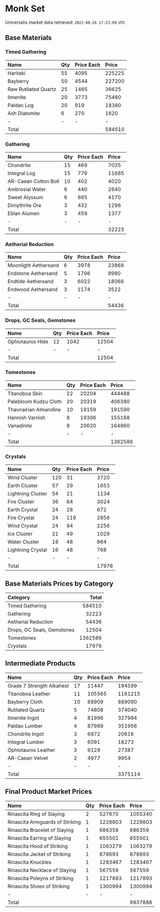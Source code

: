 # Monk Set

Universalis market data retrieved: `2022-08-26 17:23:09 UTC`

## Base Materials

### Timed Gathering

| Name                 | Qty   | Price Each   | Price   |
|:---------------------|:------|:-------------|:--------|
| Haritaki             | 55    | 4095         | 225225  |
| Bayberry             | 50    | 4544         | 227200  |
| Raw Rutilated Quartz | 25    | 1465         | 36625   |
| Ilmenite             | 20    | 3773         | 75460   |
| Paldao Log           | 20    | 919          | 18380   |
| Ash Diatomite        | 6     | 270          | 1620    |
| -                    | -     | -            | -       |
| Total                |       |              | 584510  |

### Gathering

| Name                 | Qty   | Price Each   | Price   |
|:---------------------|:------|:-------------|:--------|
| Chondrite            | 15    | 469          | 7035    |
| Integral Log         | 15    | 779          | 11685   |
| AR-Caean Cotton Boll | 10    | 402          | 4020    |
| Ambrosial Water      | 6     | 440          | 2640    |
| Sweet Alyssum        | 6     | 695          | 4170    |
| Dimythrite Ore       | 3     | 432          | 1296    |
| Eblan Alumen         | 3     | 459          | 1377    |
| -                    | -     | -            | -       |
| Total                |       |              | 32223   |

### Aetherial Reduction

| Name                 | Qty   | Price Each   | Price   |
|:---------------------|:------|:-------------|:--------|
| Moonlight Aethersand | 6     | 3978         | 23868   |
| Endstone Aethersand  | 5     | 1796         | 8980    |
| Endtide Aethersand   | 3     | 6022         | 18066   |
| Endwood Aethersand   | 3     | 1174         | 3522    |
| -                    | -     | -            | -       |
| Total                |       |              | 54436   |

### Drops, GC Seals, Gemstones

| Name             | Qty   | Price Each   | Price   |
|:-----------------|:------|:-------------|:--------|
| Ophiotauros Hide | 12    | 1042         | 12504   |
| -                | -     | -            | -       |
| Total            |       |              | 12504   |

### Tomestones

| Name                  | Qty   | Price Each   | Price   |
|:----------------------|:------|:-------------|:--------|
| Titanoboa Skin        | 22    | 20204        | 444488  |
| Palebloom Kudzu Cloth | 20    | 20319        | 406380  |
| Thavnairian Almandine | 10    | 19159        | 191590  |
| Hannish Varnish       | 8     | 19396        | 155168  |
| Vanadinite            | 8     | 20620        | 164960  |
| -                     | -     | -            | -       |
| Total                 |       |              | 1362586 |

### Crystals

| Name              | Qty   | Price Each   | Price   |
|:------------------|:------|:-------------|:--------|
| Wind Cluster      | 120   | 31           | 3720    |
| Earth Cluster     | 57    | 29           | 1653    |
| Lightning Cluster | 54    | 21           | 1134    |
| Fire Cluster      | 36    | 84           | 3024    |
| Earth Crystal     | 24    | 28           | 672     |
| Fire Crystal      | 24    | 119          | 2856    |
| Wind Crystal      | 24    | 94           | 2256    |
| Ice Cluster       | 21    | 49           | 1029    |
| Water Cluster     | 18    | 48           | 864     |
| Lightning Crystal | 16    | 48           | 768     |
| -                 | -     | -            | -       |
| Total             |       |              | 17976   |

## Base Materials Prices by Category

| Category                   |   Total |
|:---------------------------|--------:|
| Timed Gathering            |  584510 |
| Gathering                  |   32223 |
| Aetherial Reduction        |   54436 |
| Drops, GC Seals, Gemstones |   12504 |
| Tomestones                 | 1362586 |
| Crystals                   |   17976 |

## Intermediate Products

| Name                      | Qty   | Price Each   | Price   |
|:--------------------------|:------|:-------------|:--------|
| Grade 7 Strength Alkahest | 17    | 11447        | 194599  |
| Titanoboa Leather         | 11    | 105565       | 1161215 |
| Bayberry Cloth            | 10    | 88909        | 889090  |
| Rutilated Quartz          | 5     | 74808        | 374040  |
| Ilmenite Ingot            | 4     | 81996        | 327984  |
| Paldao Lumber             | 4     | 87989        | 351956  |
| Chondrite Ingot           | 3     | 6872         | 20616   |
| Integral Lumber           | 3     | 6091         | 18273   |
| Ophiotauros Leather       | 3     | 9129         | 27387   |
| AR-Caean Velvet           | 2     | 4977         | 9954    |
| -                         | -     | -            | -       |
| Total                     |       |              | 3375114 |

## Final Product Market Prices

| Name                            | Qty   | Price Each   | Price   |
|:--------------------------------|:------|:-------------|:--------|
| Rinascita Ring of Slaying       | 2     | 527670       | 1055340 |
| Rinascita Armguards of Striking | 1     | 1228803      | 1228803 |
| Rinascita Bracelet of Slaying   | 1     | 686359       | 686359  |
| Rinascita Earring of Slaying    | 1     | 655501       | 655501  |
| Rinascita Hood of Striking      | 1     | 1063279      | 1063279 |
| Rinascita Jacket of Striking    | 1     | 878693       | 878693  |
| Rinascita Knuckles              | 1     | 1283467      | 1283467 |
| Rinascita Necklace of Slaying   | 1     | 567559       | 567559  |
| Rinascita Poleyns of Striking   | 1     | 1217893      | 1217893 |
| Rinascita Shoes of Striking     | 1     | 1300994      | 1300994 |
| -                               | -     | -            | -       |
| Total                           |       |              | 9937888 |